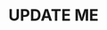 ---
guid: "FE630E74-3E12-431C-A484-6E6E00D86E83"
title: UPDATE ME
description: UPDATE ME
pubDate: "Tue, 14 Feb 2023 18:00:00 -0500"
itunes-explicit: "no"
itunes-episode: 63
itunes-episodeType: full

# More info
youtube-full: UPDATE ME
discussion: UPDATE ME

# Timeline
timeline:
  - seconds: 0
    title: Intro

# File information
enclosure-url: "https://media.phor.net/csh/2023-02-14-episode-63.m4a"
enclosure-length: UPDATE ME
enclosure-type: "audio/x-m4a"
itunes-duration: UPDATE ME

# CSH information
badges:
  - type: stayed-to-end
    recipient: fulldecent
  - type: stayed-to-end
    recipient: dtedesco1
---